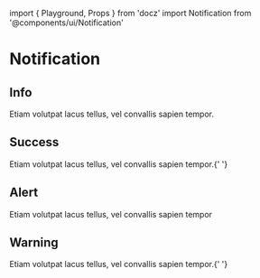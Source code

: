 import { Playground, Props } from 'docz'
import Notification from '@components/ui/Notification'

# Notification

<Props of={Notification} />

## Info

<Playground>
  <Notification type="info">Etiam volutpat lacus tellus, vel convallis sapien tempor. </Notification>
</Playground>

## Success

<Playground>
  <Notification type="success">
    Etiam volutpat lacus tellus, vel convallis sapien tempor.{' '}
  </Notification>
</Playground>

## Alert

<Playground>
  <Notification type="alert">Etiam volutpat lacus tellus, vel convallis sapien tempor </Notification>
</Playground>

## Warning

<Playground>
  <Notification type="warning">
    Etiam volutpat lacus tellus, vel convallis sapien tempor.{' '}
  </Notification>
</Playground>
